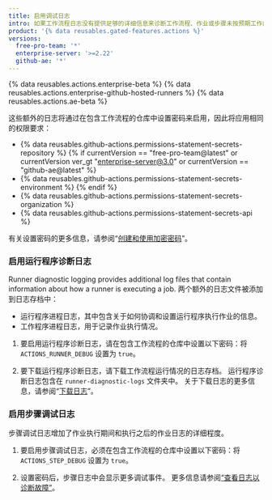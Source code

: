 ```yaml
---
title: 启用调试日志
intro: 如果工作流程日志没有提供足够的详细信息来诊断工作流程、作业或步骤未按预期工作的原因，您可以启用额外的调试日志。
product: '{% data reusables.gated-features.actions %}'
versions:
  free-pro-team: '*'
  enterprise-server: '>=2.22'
  github-ae: '*'
---
```


{% data reusables.actions.enterprise-beta %}
{% data reusables.actions.enterprise-github-hosted-runners %}
{% data reusables.actions.ae-beta %}

这些额外的日志将通过在包含工作流程的仓库中设置密码来启用，因此将应用相同的权限要求：

- {% data reusables.github-actions.permissions-statement-secrets-repository %}
{% if currentVersion == "free-pro-team@latest" or currentVersion ver_gt "enterprise-server@3.0" or currentVersion == "github-ae@latest" %}
- {% data reusables.github-actions.permissions-statement-secrets-environment %}
{% endif %}
- {% data reusables.github-actions.permissions-statement-secrets-organization %}
- {% data reusables.github-actions.permissions-statement-secrets-api %}

有关设置密码的更多信息，请参阅“[创建和使用加密密码](/actions/automating-your-workflow-with-github-actions/creating-and-using-encrypted-secrets)”。

### 启用运行程序诊断日志

Runner diagnostic logging provides additional log files that contain information about how a runner is executing a job. 两个额外的日志文件被添加到日志存档中：

* 运行程序进程日志，其中包含关于如何协调和设置运行程序执行作业的信息。
* 工作程序进程日志，用于记录作业执行情况。

1. 要启用运行程序诊断日志，请在包含工作流程的仓库中设置以下密码：将 `ACTIONS_RUNNER_DEBUG` 设置为 `true`。

1. 要下载运行程序诊断日志，请下载工作流程运行情况的日志存档。 运行程序诊断日志包含在 `runner-diagnostic-logs` 文件夹中。 关于下载日志的更多信息，请参阅“[下载日志](/actions/managing-workflow-runs/using-workflow-run-logs/#downloading-logs)”。

### 启用步骤调试日志

步骤调试日志增加了作业执行期间和执行之后的作业日志的详细程度。

1. 要启用步骤调试日志，必须在包含工作流程的仓库中设置以下密码：将 `ACTIONS_STEP_DEBUG` 设置为 `true`。

1. 设置密码后，步骤日志中会显示更多调试事件。 更多信息请参阅[“查看日志以诊断故障”](/actions/managing-workflow-runs/using-workflow-run-logs/#viewing-logs-to-diagnose-failures)。
